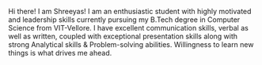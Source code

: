 Hi there! I am Shreeyas! I am an enthusiastic student with highly motivated and leadership skills currently pursuing my B.Tech degree in Computer Science from VIT-Vellore. I have excellent communication skills, verbal as well as written, coupled with exceptional presentation skills along with strong Analytical skills & Problem-solving abilities. Willingness to learn new things is what drives me ahead.


<!---
Shreeyassp/Shreeyassp is a ✨ special ✨ repository because its `README.md` (this file) appears on your GitHub profile.
You can click the Preview link to take a look at your changes.
--->
